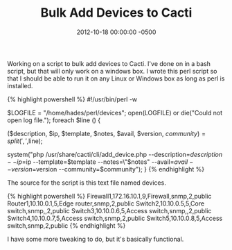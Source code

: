 ﻿---
layout: post
title:  Bulk Add Devices to Cacti
date:   2012-10-18 00:00:00 -0500
categories: IT
---






Working on a script to bulk add devices to Cacti. I've done on in a bash script, but that will only work on a windows box. I wrote this perl script so that I should be able to run it on any Linux or Windows box as long as perl is installed.

{% highlight powershell %}
#!/usr/bin/perl -w

$LOGFILE = "/home/hades/perl/devices";
open(LOGFILE) or die("Could not open log file.");
foreach $line (<LOGFILE>) {

($description, $ip, $template, $notes, $avail, $version, $community) = split(',',$line);

system("php /usr/share/cacti/cli/add_device.php --description=$description --ip=$ip --template=$template --notes=\"$notes\" --avail=$avail --version=$version --community=$community");
}
{% endhighlight %}

The source for the script is this text file named devices.

{% highlight powershell %}
Firewall1,172.16.10.1,9,Firewall,snmp,2,public
Router1,10.10.0.1,5,Edge router,snmp,2,public
Switch2,10.10.0.5,5,Core switch,snmp,,2,public
Switch3,10.10.0.6,5,Access switch,snmp,,2,public
Switch4,10.10.0.7,5,Access switch,snmp,2,public
Switch5,10.10.0.8,5,Access switch,snmp,2,public
{% endhighlight %}

I have some more tweaking to do, but it's basically functional.


